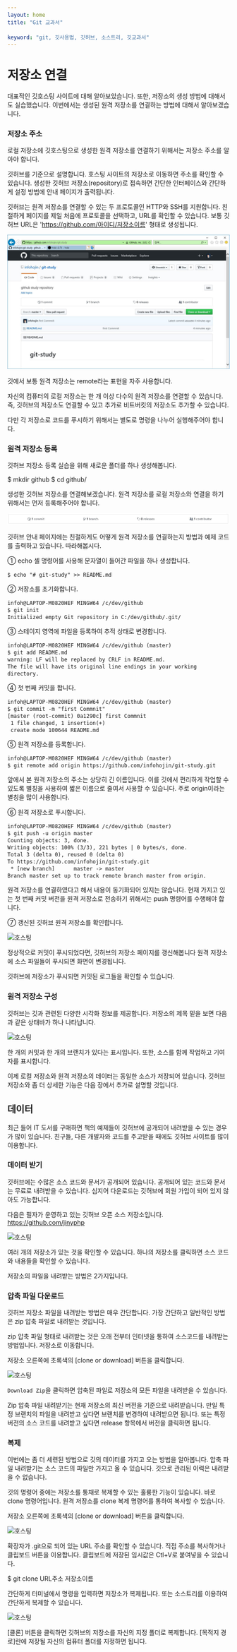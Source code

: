 ```yaml
---
layout: home
title: "Git 교과서"

keyword: "git, 깃사용법, 깃허브, 소스트리, 깃교과서"
---
```

# 저장소 연결
대표적인 깃호스팅 사이트에 대해 알아보았습니다. 또한, 저장소의 생성 방법에 대해서도 실습했습니다. 이번에서는 생성된 원격 저장소를 연결하는 방법에 대해서 알아보겠습니다.

### 저장소 주소
로컬 저장소에 깃호스팅으로 생성한 원격 저장소를 연결하기 위해서는 저장소 주소를 알아야 합니다. 

깃허브를 기준으로 설명합니다. 호스팅 사이트의 저장소로 이동하면 주소를 확인할 수 있습니다. 생성한 깃허브 저장소(repository)로 접속하면 간단한 인터페이스와 간단하게 설정 방법에 안내 페이지가 출력됩니다. 

깃허브는 원격 저장소를 연결할 수 있는 두 프로토콜인 HTTP와 SSH를 지원합니다. 친절하게 페이지를 제일 처음에 프로토콜을 선택하고, URL를 확인할 수 있습니다. 보통 깃허브 URL은 'https://github.com/아이디/저장소이름' 형태로 생성됩니다.

![호스팅](./img/remote_01.jpg)  

깃에서 보통 원격 저장소는 remote라는 표현을 자주 사용합니다. 

자신의 컴퓨터의 로컬 저장소는 한 개 이상 다수의 원격 저장소를 연결할 수 있습니다. 즉, 깃허브의 저장소도 연결할 수 있고 추가로 비트버킷의 저장소도 추가할 수 있습니다.

다만 각 저장소로 코드를 푸시하기 위해서는 별도로 명령을 나누어 실행해주어야 합니다.

### 원격 저장소 등록
깃허브 저장소 등록 실습을 위해 새로운 폴더를 하나 생성해봅니다.

$ mkdir github
$ cd github/

생성한 깃허브 저장소를 연결해보겠습니다. 원격 저장소를 로컬 저장소와 연결을 하기 위해서는 먼저 등록해주어야 합니다. 

![호스팅](./img/remote_02.jpg)  
 

깃허브 안내 페이지에는 친절하게도 어떻게 원격 저장소를 연결하는지 방법과 예제 코드를 출력하고 있습니다. 따라해봅시다.

① echo 셸 명령어를 사용해 문자열이 들어간 파일을 하나 생성합니다.

```
$ echo "# git-study" >> README.md
```

② 저장소를 초기화합니다.

```
infoh@LAPTOP-M0820HEF MINGW64 /c/dev/github
$ git init
Initialized empty Git repository in C:/dev/github/.git/
```

③ 스테이지 영역에 파일을 등록하여 추적 상태로 변경합니다. 

```
infoh@LAPTOP-M0820HEF MINGW64 /c/dev/github (master)
$ git add README.md
warning: LF will be replaced by CRLF in README.md.
The file will have its original line endings in your working directory.
```

④ 첫 번째 커밋을 합니다.

```
infoh@LAPTOP-M0820HEF MINGW64 /c/dev/github (master)
$ git commit -m "first Commnit"
[master (root-commit) 0a1290c] first Commnit
 1 file changed, 1 insertion(+)
 create mode 100644 README.md
```

⑤ 원격 저장소를 등록합니다.
```
infoh@LAPTOP-M0820HEF MINGW64 /c/dev/github (master)
$ git remote add origin https://github.com/infohojin/git-study.git
```
앞에서 본 원격 저장소의 주소는 상당히 긴 이름입니다. 이를 깃에서 편리하게 작업할 수 있도록 별칭을 사용하여 짧은 이름으로 줄여서 사용할 수 있습니다. 주로 origin이라는 별칭을 많이 사용합니다.

⑥ 원격 저장소로 푸시합니다.
```
infoh@LAPTOP-M0820HEF MINGW64 /c/dev/github (master)
$ git push -u origin master
Counting objects: 3, done.
Writing objects: 100% (3/3), 221 bytes | 0 bytes/s, done.
Total 3 (delta 0), reused 0 (delta 0)
To https://github.com/infohojin/git-study.git
 * [new branch]      master -> master
Branch master set up to track remote branch master from origin.
```
원격 저장소를 연결하였다고 해서 내용이 동기화되어 있지는 않습니다. 현재 가지고 있는 첫 번째 커밋 버전을 원격 저장소로 전송하기 위해서는 push 명령어를 수행해야 합니다.

⑦ 갱신된 깃허브 원격 저장소를 확인합니다.

![호스팅](./img/remote_03.jpg) 

정상적으로 커밋이 푸시되었다면, 깃허브의 저장소 페이지를 갱신해봅니다 원격 저장소에 소스 파일들이 푸시되면 화면이 변경됩니다. 

깃허브에 저장소가 푸시되면 커밋된 로그들을 확인할 수 있습니다. 

### 원격 저장소 구성
깃허브는 깃과 관련된 다양한 시각화 정보를 제공합니다. 저장소의 제목 밑을 보면 다음과 같은 상태바가 하나 나타납니다.

![호스팅](./img/remote_04.jpg)  

한 개의 커밋과 한 개의 브랜치가 있다는 표시입니다. 또한, 소스를 함께 작업하고 기여자를 표시합니다.

이제 로컬 저장소와 원격 저장소의 데이터는 동일한 소스가 저장되어 있습니다. 깃허브 저장소와 좀 더 상세한 기능은 다음 장에서 추가로 설명할 것입니다.

## 데이터
최근 들어 IT 도서를 구매하면 책의 예제들이 깃허브에 공개되어 내려받을 수 있는 경우가 많이 있습니다. 친구들, 다른 개발자와 코드를 주고받을 때에도 깃허브 사이트를 많이 이용합니다.

### 데이터 받기
깃허브에는 수많은 소스 코드와 문서가 공개되어 있습니다. 공개되어 있는 코드와 문서는 무료로 내려받을 수 있습니다. 심지어 다운로드는 깃허브에 회원 가입이 되어 있지 않아도 가능합니다.

다음은 필자가 운영하고 있는 깃허브 오픈 소스 저장소입니다.
https://github.com/jinyphp

![호스팅](./img/jremote_05.png) 

여러 개의 저장소가 있는 것을 확인할 수 있습니다. 하나의 저장소를 클릭하면 소스 코드와 내용들을 확인할 수 있습니다.

저장소의 파일을 내려받는 방법은 2가지입니다.

### 압축 파일 다운로드
깃허브 저장소 파일을 내려받는 방법은 매우 간단합니다. 가장 간단하고 일반적인 방법은 zip 압축 파일로 내려받는 것입니다.

zip 압축 파일 형태로 내려받는 것은 오래 전부터 인터넷을 통하여 소스코드를 내려받는 방법입니다. 저장소로 이동합니다.

저장소 오른쪽에 초록색의 [clone or download] 버튼을 클릭합니다.


![호스팅](./img/remote_06.png) 

`Download Zip`을 클릭하면 압축된 파일로 저장소의 모든 파일을 내려받을 수 있습니다.

Zip 압축 파일 내려받기는 현재 저장소의 최신 버전을 기준으로 내려받습니다. 만일 특정 브랜치의 파일을 내려받고 싶다면 브랜치를 변경하여 내려받으면 됩니다. 또는 특정 버전의 소스 코드를 내려받고 싶다면 release 항목에서 버전을 클릭하면 됩니다.

### 복제
이번에는 좀 더 세련된 방법으로 깃의 데이터를 가지고 오는 방법을 알아봅니다. 압축 파일 내려받기는 소스 코드의 파일만 가지고 올 수 있습니다. 깃으로 관리된 이력은 내려받을 수 없습니다.

깃의 명령어 중에는 저장소를 통채로 복제할 수 있는 훌륭한 기능이 있습니다. 바로 clone 명령어입니다. 원격 저장소를 clone 복제 명령어를 통하여 복사할 수 있습니다.

저장소 오른쪽에 초록색의 [clone or download] 버튼을 클릭합니다.

![호스팅](./img/remote_08.jpg)  

확장자가 .git으로 되어 있는 URL 주소를 확인할 수 있습니다. 직접 주소를 복사하거나 클립보드 버튼을 이용합니다. 클립보드에 저장된 임시값은 Ctl+V로 붙여넣을 수 있습니다.

$ git clone URL주소 저장소이름

간단하게 터미널에서 명령을 입력하면 저장소가 복제됩니다. 또는 소스트리를 이용하여 간단하게 복제할 수 있습니다.

![호스팅](./img/remote_08.jpg)   

[클론] 버튼을 클릭하면 깃허브의 저장소를 자신의 지정 폴더로 복제합니다. [목적지 경로]란에 저장될 자신의 컴퓨터 폴더를 지정하면 됩니다.

